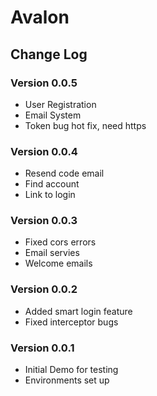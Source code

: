 # Avalon

## Change Log

### Version 0.0.5
* User Registration
* Email System
* Token bug hot fix, need https


### Version 0.0.4
* Resend code email
* Find account
* Link to login

### Version 0.0.3
* Fixed cors errors
* Email servies
* Welcome emails

### Version 0.0.2
* Added smart login feature
* Fixed interceptor bugs

### Version 0.0.1
* Initial Demo for testing
* Environments set up